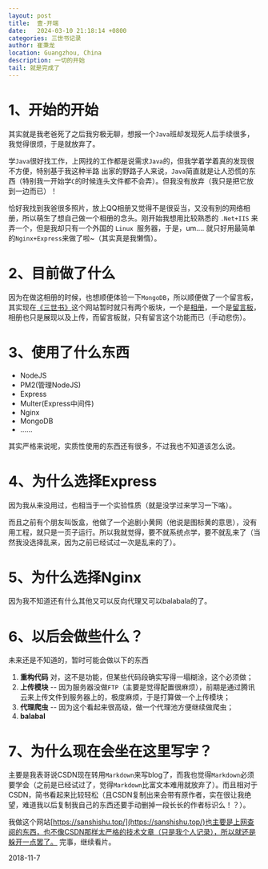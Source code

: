 ```yaml
---
layout: post
title:  壹-开端
date:   2024-03-10 21:18:14 +0800
categories: 三世书记录
author: 崔秉龙
location: Guangzhou, China
description: 一切的开始
tail: 就是完成了
---
```


# 1、开始的开始

其实就是我老爸死了之后我穷极无聊，想报一个`Java`班却发现死人后手续很多，我觉得很烦，于是就放弃了。

学`Java`很好找工作，上网找的工作都是说需求`Java`的，但我学着学着真的发现很不方便，特别基于我这种半路 出家的野路子人来说，`Java`简直就是让人恐慌的东西（特别我一开始学`C`的时候连头文件都不会弄）。但我没有放弃（我只是把它放到一边而已）！

恰好我找到我爸很多照片，放上QQ相册又觉得不是很妥当，又没有别的网络相册，所以萌生了想自己做一个相册的念头。刚开始我想用比较熟悉的 `.Net+IIS` 来弄一个，但是我却只有一个外国的 `Linux `服务器，于是，um....
就只好用最简单的`Nginx+Express`来做了啦~（其实真是我懒惰）。

# 2、目前做了什么

因为在做这相册的时候，也想顺便体验一下`MongoDB`，所以顺便做了一个留言板，其实现在[《三世书》](https://sanshishu.top)这个网站暂时就只有两个板块，一个是[相册](https://sanshishu.top/photo/)，一个是[留言板](https://sanshishu.top/bbs/)，相册也只是展现以及上传，而留言板就，只有留言这个功能而已（手动悲伤）。

# 3、使用了什么东西

- NodeJS
- PM2(管理NodeJS)
- Express
- Multer(Express中间件)
- Nginx
- MongoDB
- ......

其实严格来说呢，实质性使用的东西还有很多，不过我也不知道该怎么说。

# 4、为什么选择Express

因为我从来没用过，也相当于一个实验性质（就是没学过来学习一下咯）。

而且之前有个朋友叫饭盒，他做了一个追剧小黄网（他说是图标黄的意思），没有用工程，就只是一页子运行。所以我就觉得，要不就系统点学，要不就乱来了（当然我没选择乱来，因为之前已经试过一次是乱来的了）。

# 5、为什么选择Nginx

因为我不知道还有什么其他又可以反向代理又可以balabala的了。

# 6、以后会做些什么？

未来还是不知道的，暂时可能会做以下的东西

1. **重构代码** 对，这不是功能，但某些代码段确实写得一塌糊涂，这个必须做；
2. **上传模块** -- 因为服务器没做`FTP`（主要是觉得配置很麻烦），前期是通过腾讯云来上传文件到服务器上的，极度麻烦，于是打算做一个上传模块；
3. **代理爬虫** -- 因为这个看起来很高级，做一个代理池方便继续做爬虫；
4. **balabal**

# 7、为什么现在会坐在这里写字？

主要是我表哥说CSDN现在转用`Markdown`来写blog了，而我也觉得`Markdown`必须要学会（之前是已经试过了，觉得`Markdown`比富文本难用就放弃了）。而且相对于CSDN，简书看起来比较轻松（且CSDN复制出来会带有原作者，实在很让我绝望，难道我以后复制我自己的东西还要手动删掉一段长长的作者标识么！？）。

我做这个网站[https://sanshishu.top/](https://sanshishu.top/)也主要是上网查阅的东西，也不像CSDN那样太严格的技术文章（只是我个人记录），所以就还是躲开一点罢了。
完事，继续看片。

2018-11-7
